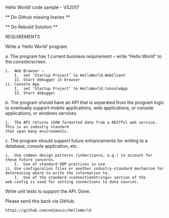 Hello World! code sample - VS2017

** Do Github missing liraries **

** Do Rebuild Solution **

REQUIREMENTS

Write a ‘Hello World’ program. 

a.	The program has 1 current business requirement – write “Hello World” to the console/screen. 

	i.	Web Browser – 
		I.	set ‘Startup Project’ to HelloWorld.WebClient
		II.	Start debugger in browser
	ii.	Console App 
		I.	set ‘Startup Project’ to HelloWorld.ConsoleApp
		II.	Start debugger

b.	The program should have an API that is separated from the program logic to eventually support mobile applications, web applications, or console applications, or windows services. 

	i.	The API returns JSON formatted date from a RESTful web service. This is an industry standard 
	that span many environments.


c.	The program should support future enhancements for writing to a database, console application, etc. 

	i.	Use common design patterns (inheritance, e.g.) to account for these future concerns. 
		I.	Use of standard OOP practices in use.
	ii.	Use configuration files or another industry-standard mechanism for determining where to write the information to. 
		I.	Use of the standard <connectionStrings> section of the web.config is used for setting connections to data sources.

Write unit tests to support the API.
	Done.	 	

Please send this back via GitHub.

	https://github.com/edjmusic/HelloWorld


